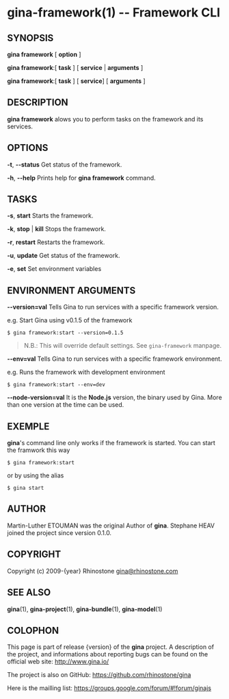 gina-framework(1) -- Framework CLI
=============================================

## SYNOPSIS

**gina framework** [ **option** ]

**gina framework**:[ **task** ] [ **service** | **arguments** ]

**gina framework**:[ **task** ] [ **service**] [ **arguments** ]


## DESCRIPTION
**gina framework** alows you to perform tasks on the framework and its services.

## OPTIONS

**-t**, **--status**
		Get status of the framework.

**-h**, **--help**
		Prints help for **gina framework** command.

## TASKS

**-s**, **start**
		Starts the framework.

**-k**, **stop** | **kill**
		Stops the framework.

**-r**, **restart**
    	Restarts the framework.

**-u**, **update**
    	Get status of the framework.

**-e**, **set**
		Set environment variables


## ENVIRONMENT ARGUMENTS

**--version=val**
    	Tells Gina to run services with a specific framework version.

e.g. Start Gina using v0.1.5 of the framework

~~~ tty
$ gina framework:start --version=0.1.5
~~~

> N.B.: This will override default settings. See `gina-framework` manpage.

**--env=val**
    	Tells Gina to run services with a specific framework environment.

e.g. Runs the framework with development environment
~~~tty
$ gina framework:start --env=dev

~~~

**--node-version=val**
    	It is the **Node.js** version, the binary used by Gina.
        More than one version at the time can be used.

## EXEMPLE

**gina**'s command line only works if the framework is started.
You can start the framwork this way

~~~ tty
$ gina framework:start
~~~
or by using the alias
~~~ tty
$ gina start
~~~


## AUTHOR

Martin-Luther ETOUMAN was the original Author of **gina**. Stephane HEAV joined the project since version 0.1.0.

## COPYRIGHT
Copyright (c) 2009-{year} Rhinostone <gina@rhinostone.com>

## SEE ALSO

**gina**(1), **gina-project**(1), **gina-bundle**(1), **gina-model**(1)

## COLOPHON

This page is part of release {version} of the **gina** project. A description of the project,
and informations about reporting bugs can be found on the official web site: <http://www.gina.io/>

The project is also on GitHub: <https://github.com/rhinostone/gina>

Here is the mailling list: <https://groups.google.com/forum/#!forum/ginajs>
